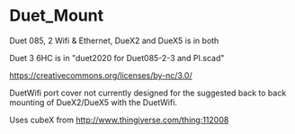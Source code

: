 # Duet_Mount
Duet 085, 2 Wifi & Ethernet, DueX2 and DueX5 is in both

Duet 3 6HC is in "duet2020 for Duet085-2-3 and PI.scad"


https://creativecommons.org/licenses/by-nc/3.0/

DuetWifi port cover not currently designed for the suggested back to back mounting of DueX2/DueX5 with the DuetWifi.

Uses cubeX from http://www.thingiverse.com/thing:112008
